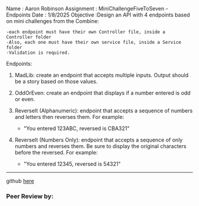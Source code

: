 Name : Aaron Robinson
Assignment : MiniChallengeFiveToSeven - Endpoints
Date : 1/8/2025
Objective :Design an API with 4 endpoints based on mini challenges from the Combine:

    -each endpoint must have their own Controller file, inside a Controller folder
    -Also, each one must have their own service file, inside a Service folder
    -Validation is required.


Endpoints:
1. MadLib: create an endpoint that accepts multiple inputs.  Output should be a story based on those values.

2. OddOrEven: create an endpoint that displays if a number entered is odd or even.

3. ReverseIt (Alphanumeric): endpoint that accepts a sequence of numbers and letters then reverses them.  For example:
     - "You entered 123ABC, reversed is CBA321"

4. ReverseIt (Numbers Only): endpoint that accepts a sequence of only numbers and reverses them.  Be sure to display the original characters before the reversed.  For example:
     - "You entered 12345, reversed is 54321"

---

github [here](https://github.com/wraithio/ARobinsonMC4Five2Svn-EndPnt)

### Peer Review by: 
